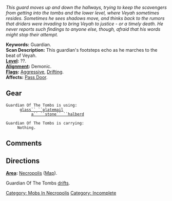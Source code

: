 *This guard moves up and down the hallways, trying to keep the
scavengers from getting into the tombs and the lower level, where Veyah
sometimes resides. Sometimes he sees shadows move, and thinks back to
the rumors that driders were invading to bring Veyah to justice - or a
timely death. He never reports such findings to anyone else, though,
afraid that his words might stop their attempt.*

**Keywords:** Guardian.  
**Scan Description:** This guardian's footsteps echo as he marches to
the beat of Veyah.  
**[Level](Level.md "wikilink"):** ??.  
**[Alignment](Alignment.md "wikilink"):** Demonic.  
**[Flags](:Category:_Mob_Types.md "wikilink"):**
[Aggressive](Aggressive_Mobs.md "wikilink"),
[Drifting](Drifting_Mobs.md "wikilink").  
**Affects:** [Pass Door](Pass_Door "wikilink").  

## Gear

`Guardian Of The Tombs is using:`  
<worn on body>`      `[`glass`` ``platemail`](Glass_Platemail.md "wikilink")  
<wielded>`           `[`a`` ``stone`` ``halberd`](Stone_Halberd.md "wikilink")

`Guardian Of The Tombs is carrying:`  
`     Nothing.`

## Comments

## Directions

**[Area](:Category:_Areas.md "wikilink"):**
[Necropolis](:Category:_Necropolis.md "wikilink")
([Map](Necropolis_Map.md "wikilink")).

Guardian Of The Tombs [drifts](Drifting_Mobs.md "wikilink").

[Category: Mobs In Necropolis](Category:_Mobs_In_Necropolis "wikilink")
[Category: Incomplete](Category:_Incomplete "wikilink")
